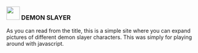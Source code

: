 ### <img src="https://emojipedia-us.s3.amazonaws.com/source/microsoft-teams/337/star-struck_1f929.png" width="35px" /> DEMON SLAYER
As you can read from the title, this is a simple site where you can expand pictures of different demon slayer characters. This was simply for playing around with javascript.
